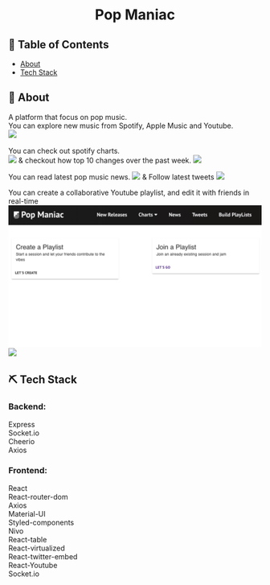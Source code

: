 <!--
<p align="center">
  <a href="" rel="noopener">
 <img width=200px height=200px src="https://i.imgur.com/6wj0hh6.jpg" alt="Project logo"></a>
</p>
-->

<h1 align="center">Pop Maniac</h1>

<!--
<div align="center">
  [![Status](https://img.shields.io/badge/status-active-success.svg)]()
  [![GitHub Issues](https://img.shields.io/github/issues/kylelobo/The-Documentation-Compendium.svg)](https://github.com/roaminggypsy/Moments/issues)
  [![GitHub Pull Requests](https://img.shields.io/github/issues-pr/kylelobo/The-Documentation-Compendium.svg)](https://github.com/roaminggypsy/Moments/pulls)
  [![License](https://img.shields.io/badge/license-MIT-blue.svg)](/LICENSE)
</div>
-->

## 📝 Table of Contents

- [About](#about)
- [Tech Stack](#techstack)
<!-- - [Contributing](../CONTRIBUTING.md)
 [Authors](#authors)
- [Acknowledgments](#acknowledgement) -->

## 🧐 About <a name = "about"></a>

A platform that focus on pop music.  
You can explore new music from Spotify, Apple Music and Youtube.  
<img src="https://res.cloudinary.com/lipadupa/image/upload/v1611009367/pop1_amj591.png">

You can check out spotify charts.  
<img src="https://res.cloudinary.com/lipadupa/image/upload/v1611009367/pop2_pzsxi6.png">
& checkout how top 10 changes over the past week.
<img src="https://res.cloudinary.com/lipadupa/image/upload/v1611009367/pop3_alfjst.png">

You can read latest pop music news.
<img src="https://res.cloudinary.com/lipadupa/image/upload/v1611009367/pop4_vncudq.png">
& Follow latest tweets
<img src="https://res.cloudinary.com/lipadupa/image/upload/v1611009367/pop5_qcp1tx.png">

You can create a collaborative Youtube playlist, and edit it with friends in real-time
<img src="introtoplaylists.png">
<img src="PlayList.png">

<!--
## 🔧 Running the tests <a name = "tests"></a>
Explain how to run the automated tests for this system.
-->

<!--
## Break down into end to end tests
Explain what these tests test and why
-->

<!--
```
Give an example
```

### And coding style tests
Explain what these tests test and why


```
Give an example
```
-->

<!-- ## 🎈 Features <a name="usage"></a>

1. Users login with Google
2. Get user location, and show map around user's place
3. Users can pin any place on the map, add text and images, and comment
4. Users can get live updates on the map -->

<!--
## 🚀 Deployment <a name = "deployment"></a>
Add additional notes about how to deploy this on a live system.
-->

## ⛏️ Tech Stack <a name = "techstack"></a>

### Backend:

Express  
Socket.io  
Cheerio  
Axios

### Frontend:

React  
React-router-dom  
Axios  
Material-UI  
Styled-components  
Nivo  
React-table  
React-virtualized  
React-twitter-embed  
React-Youtube  
Socket.io

<!--
## TODO <a name ="todo"></a>

- [ ] Deploy on Kubernetes
- [ ] Like posts
- [ ] comments under posts -->

<!--
## ✍️ Authors <a name = "authors"></a>
- [@kylelobo](https://github.com/kylelobo) - Idea & Initial work

See also the list of [contributors](https://github.com/kylelobo/The-Documentation-Compendium/contributors) who participated in this project.

## 🎉 Acknowledgements <a name = "acknowledgement"></a>
- Hat tip to anyone whose code was used
- Inspiration
- References
-->
